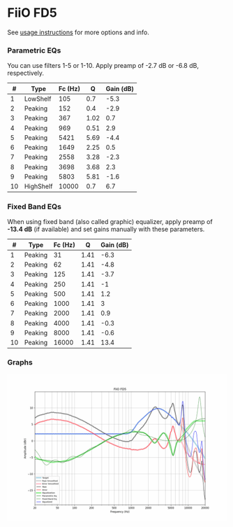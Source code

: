 # FiiO FD5
See [usage instructions](https://github.com/jaakkopasanen/AutoEq#usage) for more options and info.

### Parametric EQs
You can use filters 1-5 or 1-10. Apply preamp of -2.7 dB or -6.8 dB, respectively.

|   # | Type      |   Fc (Hz) |    Q |   Gain (dB) |
|-----|-----------|-----------|------|-------------|
|   1 | LowShelf  |       105 | 0.7  |        -5.3 |
|   2 | Peaking   |       152 | 0.4  |        -2.9 |
|   3 | Peaking   |       367 | 1.02 |         0.7 |
|   4 | Peaking   |       969 | 0.51 |         2.9 |
|   5 | Peaking   |      5421 | 5.69 |        -4.4 |
|   6 | Peaking   |      1649 | 2.25 |         0.5 |
|   7 | Peaking   |      2558 | 3.28 |        -2.3 |
|   8 | Peaking   |      3698 | 3.68 |         2.3 |
|   9 | Peaking   |      5803 | 5.81 |        -1.6 |
|  10 | HighShelf |     10000 | 0.7  |         6.7 |

### Fixed Band EQs
When using fixed band (also called graphic) equalizer, apply preamp of **-13.4 dB** (if available) and set gains manually with these parameters.

|   # | Type    |   Fc (Hz) |    Q |   Gain (dB) |
|-----|---------|-----------|------|-------------|
|   1 | Peaking |        31 | 1.41 |        -6.3 |
|   2 | Peaking |        62 | 1.41 |        -4.8 |
|   3 | Peaking |       125 | 1.41 |        -3.7 |
|   4 | Peaking |       250 | 1.41 |        -1   |
|   5 | Peaking |       500 | 1.41 |         1.2 |
|   6 | Peaking |      1000 | 1.41 |         3   |
|   7 | Peaking |      2000 | 1.41 |         0.9 |
|   8 | Peaking |      4000 | 1.41 |        -0.3 |
|   9 | Peaking |      8000 | 1.41 |        -0.6 |
|  10 | Peaking |     16000 | 1.41 |        13.4 |

### Graphs
![](./FiiO%20FD5.png)
